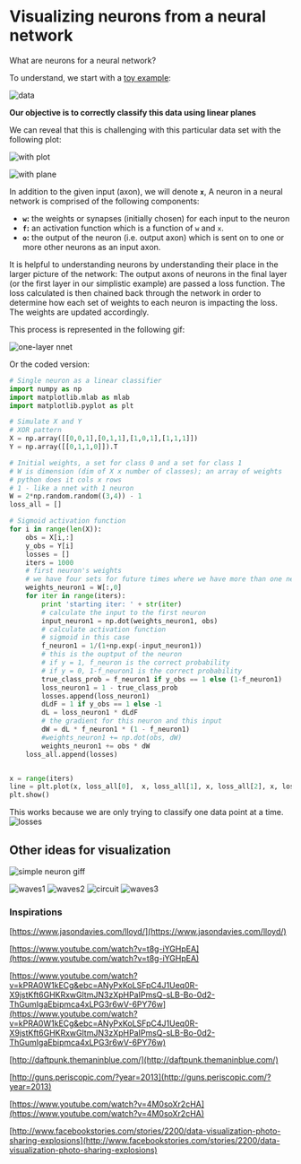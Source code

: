 # Visualizing neurons from a neural network

What are neurons for a neural network?

To understand, we start with a [toy example][1]:

![data](sketches/images/data.png)

**Our objective is to correctly classify this data using linear planes**

We can reveal that this is challenging with this particular data set with the following plot:

![with plot](sketches/images/data_plot.png)

![with plane](sketches/images/plane.JPG)

In addition to the given input (axon), we will denote **`x`**, A neuron in a neural network is comprised of the following components:

* **`w`:** the weights or synapses (initially chosen) for each input to the neuron
* **`f`:** an activation function which is a function of `w` and `x`.
* **`o`:** the output of the neuron (i.e. output axon) which is sent on to one or more other neurons as an input axon.

It is helpful to understanding neurons by understanding their place in the larger picture of the network: The output axons of neurons in the final layer (or the first layer in our simplistic example) are passed a loss function. The loss calculated is then chained back through the network in order to determine how each set of weights to each neuron is impacting the loss. The weights are updated accordingly.

This process is represented in the following gif:

![one-layer nnet](sketches/output_xCrmbs.gif)

Or the coded version:

```python
# Single neuron as a linear classifier
import numpy as np
import matplotlib.mlab as mlab
import matplotlib.pyplot as plt

# Simulate X and Y
# XOR pattern
X = np.array([[0,0,1],[0,1,1],[1,0,1],[1,1,1]])
Y = np.array([[0,1,1,0]]).T

# Initial weights, a set for class 0 and a set for class 1
# W is dimension (dim of X x number of classes); an array of weights
# python does it cols x rows
# 1 - like a nnet with 1 neuron
W = 2*np.random.random((3,4)) - 1
loss_all = []

# Sigmoid activation function
for i in range(len(X)):
    obs = X[i,:]
    y_obs = Y[i]
    losses = []
    iters = 1000
    # first neuron's weights
    # we have four sets for future times where we have more than one neuron
    weights_neuron1 = W[:,0]
    for iter in range(iters):
        print 'starting iter: ' + str(iter)
        # calculate the input to the first neuron
        input_neuron1 = np.dot(weights_neuron1, obs) 
        # calculate activation function
        # sigmoid in this case
        f_neuron1 = 1/(1+np.exp(-input_neuron1))
        # this is the ouptput of the neuron
        # if y = 1, f_neuron is the correct probability
        # if y = 0, 1-f_neuron1 is the correct probability
        true_class_prob = f_neuron1 if y_obs == 1 else (1-f_neuron1)
        loss_neuron1 = 1 - true_class_prob
        losses.append(loss_neuron1)
        dLdF = 1 if y_obs == 1 else -1
        dL = loss_neuron1 * dLdF
        # the gradient for this neuron and this input
        dW = dL * f_neuron1 * (1 - f_neuron1)
        #weights_neuron1 += np.dot(obs, dW)
        weights_neuron1 += obs * dW
    loss_all.append(losses)


x = range(iters)
line = plt.plot(x, loss_all[0],  x, loss_all[1], x, loss_all[2], x, loss_all[3], linewidth=2)
plt.show()
```

This works because we are only trying to classify one data point at a time.
![losses](sketches/images/figure_1.png)

## Other ideas for visualization

![simple neuron giff](sketches/output_laxktO.gif)

![waves1](sketches/images/waves1.png)
![waves2](sketches/images/waves2.png)
![circuit](sketches/images/circuit.png)
![waves3](sketches/images/waves3.png)

### Inspirations

[https://www.jasondavies.com/lloyd/](https://www.jasondavies.com/lloyd/)

[https://www.youtube.com/watch?v=t8g-iYGHpEA](https://www.youtube.com/watch?v=t8g-iYGHpEA)

[https://www.youtube.com/watch?v=kPRA0W1kECg&ebc=ANyPxKoLSFpC4J1Ueq0R-X9jstKft6GHKRxwGltmJN3zXpHPaIPmsQ-sLB-Bo-0d2-ThGumIgaEbipmca4xLPG3r6wV-6PY76w](https://www.youtube.com/watch?v=kPRA0W1kECg&ebc=ANyPxKoLSFpC4J1Ueq0R-X9jstKft6GHKRxwGltmJN3zXpHPaIPmsQ-sLB-Bo-0d2-ThGumIgaEbipmca4xLPG3r6wV-6PY76w)

[http://daftpunk.themaninblue.com/](http://daftpunk.themaninblue.com/)

[http://guns.periscopic.com/?year=2013](http://guns.periscopic.com/?year=2013)

[https://www.youtube.com/watch?v=4M0soXr2cHA](https://www.youtube.com/watch?v=4M0soXr2cHA)

[http://www.facebookstories.com/stories/2200/data-visualization-photo-sharing-explosions](http://www.facebookstories.com/stories/2200/data-visualization-photo-sharing-explosions)

[1]: http://cs231n.github.io/neural-networks-1/
